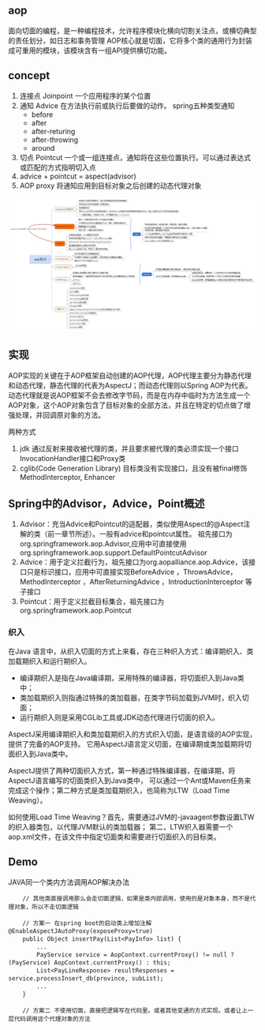 
## aop
面向切面的编程，是一种编程技术，允许程序模块化横向切割关注点，或横切典型的责任划分，如日志和事务管理
AOP核心就是切面，它将多个类的通用行为封装成可重用的模块，该模块含有一组API提供横切功能。

## concept
1. 连接点 Joinpoint	一个应用程序的某个位置
2. 通知 Advice		在方法执行前或执行后要做的动作。
	spring五种类型通知
	- before
	- after
	- after-returing
	- after-throwing
	- around
3. 切点 Pointcut	一个或一组连接点，通知将在这些位置执行。可以通过表达式或匹配的方式指明切入点
4. advice + pointcut = aspect(advisor)
5. AOP proxy 将通知应用到目标对象之后创建的动态代理对象

![spring-aop-concept.png](./img/spring-aop-concept.png) 

## 实现
AOP实现的关键在于AOP框架自动创建的AOP代理，AOP代理主要分为静态代理和动态代理，静态代理的代表为AspectJ；而动态代理则以Spring AOP为代表。
动态代理就是说AOP框架不会去修改字节码，而是在内存中临时为方法生成一个AOP对象，这个AOP对象包含了目标对象的全部方法，并且在特定的切点做了增强处理，并回调原对象的方法。

两种方式
1.	jdk	通过反射来接收被代理的类，并且要求被代理的类必须实现一个接口	InvocationHandler接口和Proxy类
2.	cglib(Code Generation Library)	目标类没有实现接口，且没有被final修饰 		MethodInterceptor, Enhancer

## Spring中的Advisor，Advice，Point概述
1. Advisor：充当Advice和Pointcut的适配器，类似使用Aspect的@Aspect注解的类（前一章节所述）。一般有advice和pointcut属性。
祖先接口为org.springframework.aop.Advisor,应用中可直接使用org.springframework.aop.support.DefaultPointcutAdvisor
2. Advice：用于定义拦截行为，祖先接口为org.aopalliance.aop.Advice，该接口只是标识接口，应用中可直接实现BeforeAdvice ，ThrowsAdvice，MethodInterceptor ，AfterReturningAdvice ，IntroductionInterceptor 等子接口
3. Pointcut：用于定义拦截目标集合，祖先接口为org.springframework.aop.Pointcut


### 织入
在Java 语言中，从织入切面的方式上来看，存在三种织入方式：编译期织入、类加载期织入和运行期织入。
* 编译期织入是指在Java编译期，采用特殊的编译器，将切面织入到Java类中；
* 类加载期织入则指通过特殊的类加载器，在类字节码加载到JVM时，织入切面；
* 运行期织入则是采用CGLib工具或JDK动态代理进行切面的织入。

AspectJ采用编译期织入和类加载期织入的方式织入切面，是语言级的AOP实现，提供了完备的AOP支持。
它用AspectJ语言定义切面，在编译期或类加载期将切面织入到Java类中。  

AspectJ提供了两种切面织入方式，第一种通过特殊编译器，在编译期，将AspectJ语言编写的切面类织入到Java类中，
可以通过一个Ant或Maven任务来完成这个操作；第二种方式是类加载期织入，也简称为LTW（Load Time Weaving）。 

如何使用Load Time Weaving？首先，需要通过JVM的-javaagent参数设置LTW的织入器类包，以代理JVM默认的类加载器；
第二，LTW织入器需要一个 aop.xml文件，在该文件中指定切面类和需要进行切面织入的目标类。


## Demo
JAVA同一个类内方法调用AOP解决办法
```
    // 其他类直接调用那么会走切面逻辑，如果是类内部调用，使用的是对象本身，而不是代理对象，所以不走切面逻辑

    // 方案一 在spring boot的启动类上增加注解@EnableAspectJAutoProxy(exposeProxy=true)
    public Object insertPay(List<PayInfo> list) {
		...
		PayService service = AopContext.currentProxy() != null ? (PayService) AopContext.currentProxy() : this;
        List<PayLineResponse> resultResponses = service.processInsert_db(province, subList);
		...
	}
	
	// 方案二 不使用切面，直接把逻辑写在代码里。或者其他变通的方式实现。或者让上一层代码调用这个代理对象的方法
```